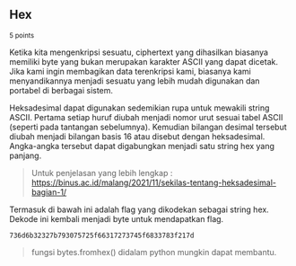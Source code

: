 ## Hex
<sup>5 points</sup>

Ketika kita mengenkripsi sesuatu, ciphertext yang dihasilkan biasanya memiliki byte yang bukan merupakan karakter ASCII yang dapat dicetak. Jika kami ingin membagikan data terenkripsi kami, biasanya kami menyandikannya menjadi sesuatu yang lebih mudah digunakan dan portabel di berbagai sistem.

Heksadesimal dapat digunakan sedemikian rupa untuk mewakili string ASCII. Pertama setiap huruf diubah menjadi nomor urut sesuai tabel ASCII (seperti pada tantangan sebelumnya). Kemudian bilangan desimal tersebut diubah menjadi bilangan basis 16 atau disebut dengan heksadesimal. Angka-angka tersebut dapat digabungkan menjadi satu string hex yang panjang.

> Untuk penjelasan yang lebih lengkap : 
https://binus.ac.id/malang/2021/11/sekilas-tentang-heksadesimal-bagian-1/

Termasuk di bawah ini adalah flag yang dikodekan sebagai string hex. Dekode ini kembali menjadi byte untuk mendapatkan flag.

```
736d6b32327b793075725f66317273745f6833783f217d
```

>fungsi bytes.fromhex() didalam python mungkin dapat membantu.